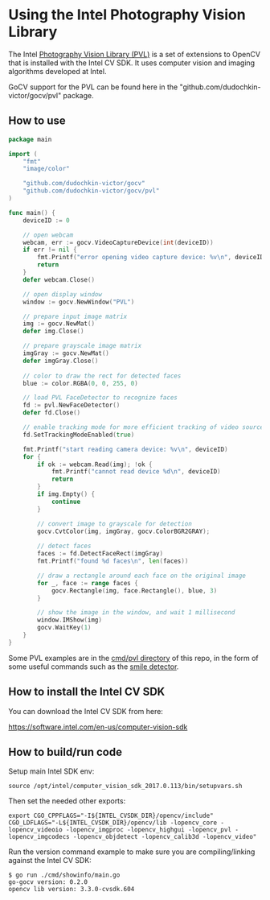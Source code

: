 # Using the Intel Photography Vision Library

The Intel [Photography Vision Library (PVL)](https://software.intel.com/en-us/cvsdk-devguide-advanced-face-capabilities-in-intels-opencv) is a set of extensions to OpenCV that is installed with the Intel CV SDK. It uses computer vision and imaging algorithms developed at Intel.

GoCV support for the PVL can be found here in the "github.com/dudochkin-victor/gocv/pvl" package.

## How to use

```go
package main

import (
	"fmt"
	"image/color"

	"github.com/dudochkin-victor/gocv"
	"github.com/dudochkin-victor/gocv/pvl"
)

func main() {
	deviceID := 0

	// open webcam
	webcam, err := gocv.VideoCaptureDevice(int(deviceID))
	if err != nil {
		fmt.Printf("error opening video capture device: %v\n", deviceID)
		return
	}	
	defer webcam.Close()

	// open display window
	window := gocv.NewWindow("PVL")

	// prepare input image matrix
	img := gocv.NewMat()
	defer img.Close()

	// prepare grayscale image matrix
	imgGray := gocv.NewMat()
	defer imgGray.Close()
	
	// color to draw the rect for detected faces
	blue := color.RGBA(0, 0, 255, 0)

	// load PVL FaceDetector to recognize faces
	fd := pvl.NewFaceDetector()
	defer fd.Close()

	// enable tracking mode for more efficient tracking of video source
	fd.SetTrackingModeEnabled(true)

	fmt.Printf("start reading camera device: %v\n", deviceID)
	for {
		if ok := webcam.Read(img); !ok {
			fmt.Printf("cannot read device %d\n", deviceID)
			return
		}
		if img.Empty() {
			continue
		}

		// convert image to grayscale for detection
		gocv.CvtColor(img, imgGray, gocv.ColorBGR2GRAY);
	
		// detect faces
		faces := fd.DetectFaceRect(imgGray)
		fmt.Printf("found %d faces\n", len(faces))

		// draw a rectangle around each face on the original image
		for _, face := range faces {
			gocv.Rectangle(img, face.Rectangle(), blue, 3)
		}

		// show the image in the window, and wait 1 millisecond
		window.IMShow(img)
		gocv.WaitKey(1)
	}
}
```

Some PVL examples are in the [cmd/pvl directory](../cmd/pvl) of this repo, in the form of some useful commands such as the [smile detector](../cmd/pvl/smiledetector).

## How to install the Intel CV SDK

You can download the Intel CV SDK from here:

https://software.intel.com/en-us/computer-vision-sdk

## How to build/run code

Setup main Intel SDK env:

```
source /opt/intel/computer_vision_sdk_2017.0.113/bin/setupvars.sh
```

Then set the needed other exports:

```
export CGO_CPPFLAGS="-I${INTEL_CVSDK_DIR}/opencv/include" CGO_LDFLAGS="-L${INTEL_CVSDK_DIR}/opencv/lib -lopencv_core -lopencv_videoio -lopencv_imgproc -lopencv_highgui -lopencv_pvl -lopencv_imgcodecs -lopencv_objdetect -lopencv_calib3d -lopencv_video"
```

Run the version command example to make sure you are compiling/linking against the Intel CV SDK:

```
$ go run ./cmd/showinfo/main.go 
go-gocv version: 0.2.0
opencv lib version: 3.3.0-cvsdk.604
```
